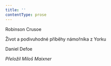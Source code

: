 ```yaml
---
title: ''
contentType: prose
---
```


Robinson Crusoe

Život a podivuhodné příběhy námořníka z Yorku

Daniel Defoe

_Přeložil Miloš Maixner_
